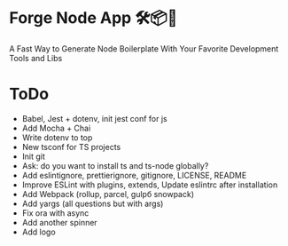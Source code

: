 # Forge Node App 🛠📦🎊

A Fast Way to Generate Node Boilerplate With Your Favorite Development Tools and Libs

# ToDo
- Babel, Jest + dotenv, init jest conf for js
- Add Mocha + Chai
- Write dotenv to top
- New tsconf for TS projects
- Init git
- Ask: do you want to install ts and ts-node globally? 
- Add eslintignore, prettierignore, gitignore, LICENSE, README
- Improve ESLint with plugins, extends, Update eslintrc after installation
- Add Webpack (rollup, parcel, gulpб snowpack)
- Add yargs (all questions but with args)
- Fix ora with async
- Add another spinner
- Add logo